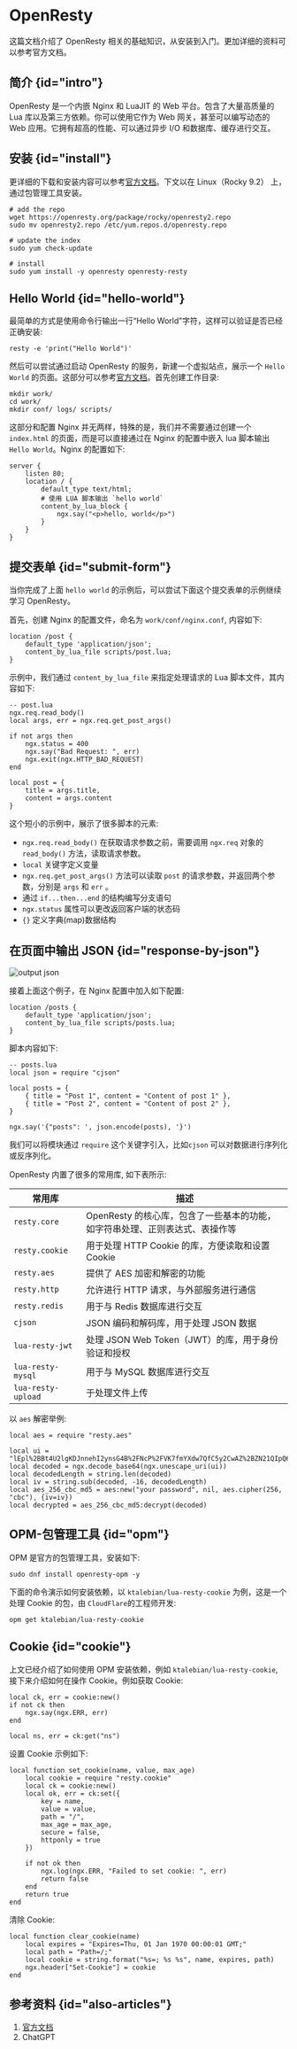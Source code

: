 # OpenResty

这篇文档介绍了 OpenResty 相关的基础知识，从安装到入门。更加详细的资料可以参考官方文档。

## 简介 {id="intro"}

OpenResty 是一个内嵌 Nginx 和 LuaJIT 的 Web 平台。包含了大量高质量的 Lua 库以及第三方依赖。你可以使用它作为 Web 网关，甚至可以编写动态的 Web 应用。它拥有超高的性能、可以通过异步 I/O 和数据库、缓存进行交互。

## 安装 {id="install"}

更详细的下载和安装内容可以参考[官方文档](https://openresty.org/en/installation.html)。下文以在 Linux（Rocky 9.2） 上，通过包管理工具安装。

```Shell
# add the repo
wget https://openresty.org/package/rocky/openresty2.repo
sudo mv openresty2.repo /etc/yum.repos.d/openresty.repo

# update the index
sudo yum check-update

# install
sudo yum install -y openresty openresty-resty
```

## Hello World {id="hello-world"}

最简单的方式是使用命令行输出一行“Hello World”字符，这样可以验证是否已经正确安装:

```Shell
resty -e 'print("Hello World")'
```

然后可以尝试通过启动 OpenResty 的服务，新建一个虚拟站点，展示一个 `Hello World` 的页面。这部分可以参考[官方文档](https://openresty.org/en/getting-started.html)。首先创建工作目录:
```Shell
mkdir work/
cd work/
mkdir conf/ logs/ scripts/
```

这部分和配置 Nginx 并无两样，特殊的是，我们并不需要通过创建一个`index.html` 的页面，而是可以直接通过在 Nginx 的配置中嵌入 lua 脚本输出 `Hello World`。Nginx 的配置如下:
```NGINX
server {
    listen 80;
    location / {
        default_type text/html;
        # 使用 LUA 脚本输出 `hello world`
        content_by_lua_block {
            ngx.say("<p>hello, world</p>")
        }
    }
}
```

## 提交表单 {id="submit-form"}

当你完成了上面 `hello world` 的示例后，可以尝试下面这个提交表单的示例继续学习 OpenResty。

首先，创建 Nginx 的配置文件，命名为 `work/conf/nginx.conf`, 内容如下:
```NGINX
location /post {
    default_type 'application/json';
    content_by_lua_file scripts/post.lua;
}
```
示例中，我们通过 `content_by_lua_file` 来指定处理请求的 Lua 脚本文件，其内容如下:

```NGINX
-- post.lua
ngx.req.read_body()
local args, err = ngx.req.get_post_args()

if not args then
    ngx.status = 400
    ngx.say("Bad Request: ", err)
    ngx.exit(ngx.HTTP_BAD_REQUEST)
end 

local post = {
    title = args.title,
    content = args.content
}
```
这个短小的示例中，展示了很多脚本的元素:

* `ngx.req.read_body()` 在获取请求参数之前，需要调用 `ngx.req` 对象的 `read_body()` 方法，读取请求参数。
* `local` 关键字定义变量
* `ngx.req.get_post_args()` 方法可以读取 `post` 的请求参数，并返回两个参数，分别是 `args` 和 `err` 。
* 通过 `if...then...end` 的结构编写分支语句
* `ngx.status` 属性可以更改返回客户端的状态码
* `{}` 定义字典(map)数据结构

## 在页面中输出 JSON {id="response-by-json"}

<img src="http://file-linker.oss-cn-hangzhou.aliyuncs.com/JL3ZD5G7PdwvQ6NwBHHT.png" alt="output json"/>

接着上面这个例子，在 Nginx 配置中加入如下配置:
```NGINX
location /posts {
    default_type 'application/json';
    content_by_lua_file scripts/posts.lua;
} 
```
脚本内容如下:
```NGINX
-- posts.lua
local json = require "cjson"

local posts = {
    { title = "Post 1", content = "Content of post 1" },
    { title = "Post 2", content = "Content of post 2" },
}

ngx.say('{"posts": ', json.encode(posts), '}')
```
我们可以将模块通过 `require` 这个关键字引入，比如`cjson` 可以对数据进行序列化或反序列化。    

OpenResty 内置了很多的常用库, 如下表所示:

| 常用库                | 描述                                          |
|--------------------|---------------------------------------------|
| `resty.core`       | OpenResty 的核心库，包含了一些基本的功能，如字符串处理、正则表达式、表操作等 |
| `resty.cookie`     | 用于处理 HTTP Cookie 的库，方便读取和设置 Cookie          |
| `resty.aes`        | 提供了 AES 加密和解密的功能                            |
| `resty.http`       | 允许进行 HTTP 请求，与外部服务进行通信                      |
| `resty.redis`      | 用于与 Redis 数据库进行交互                           |
| `cjson`            | JSON 编码和解码库，用于处理 JSON 数据                    |
| `lua-resty-jwt`    | 处理 JSON Web Token（JWT）的库，用于身份验证和授权          |
| `lua-resty-mysql`  | 用于与 MySQL 数据库进行交互                           |
| `lua-resty-upload` | 于处理文件上传                                     |

以 `aes` 解密举例:
```NGINX
local aes = require "resty.aes"

local ui = "lEpl%2BBt4U2lgKDJnnehI2ynsG4B%2FNcP%2FVK7fmYXdw7QfC5y2CwAZ%2BZN21QIpQ6kzdSk%2BLH2gYsULveGpdRF7e59b2wgcYQ74F1lmU84EF%2FA%3D"
local decoded = ngx.decode_base64(ngx.unescape_uri(ui))
local decodedLength = string.len(decoded)
local iv = string.sub(decoded, -16, decodedLength)
local aes_256_cbc_md5 = aes:new("your password", nil, aes.cipher(256, "cbc"), {iv=iv})
local decrypted = aes_256_cbc_md5:decrypt(decoded)
```

## OPM-包管理工具 {id="opm"}

OPM 是官方的包管理工具，安装如下:
```Shell
sudo dnf install openresty-opm -y
```

下面的命令演示如何安装依赖，以 `ktalebian/lua-resty-cookie` 为例，这是一个处理 Cookie 的包，由 `CloudFlare`的工程师开发:
```Shell
opm get ktalebian/lua-resty-cookie
```

## Cookie {id="cookie"}

上文已经介绍了如何使用 OPM 安装依赖，例如 `ktalebian/lua-resty-cookie`, 接下来介绍如何在操作 Cookie。例如获取 Cookie:

```NGINX
local ck, err = cookie:new()
if not ck then
    ngx.say(ngx.ERR, err)
end

local ns, err = ck:get("ns")
```

设置 Cookie 示例如下:

```NGINX
local function set_cookie(name, value, max_age)
    local cookie = require "resty.cookie"
    local ck = cookie:new()
    local ok, err = ck:set({
        key = name,
        value = value,
        path = "/",
        max_age = max_age,
        secure = false,
        httponly = true
    })

    if not ok then
        ngx.log(ngx.ERR, "Failed to set cookie: ", err)
        return false
    end
    return true
end
```

清除 Cookie:
```NGINX
local function clear_cookie(name)
    local expires = "Expires=Thu, 01 Jan 1970 00:00:01 GMT;"
    local path = "Path=/;"
    local cookie = string.format("%s=; %s %s", name, expires, path)
    ngx.header["Set-Cookie"] = cookie
end
```


## 参考资料 {id="also-articles"}

1. [官方文档](https://openresty.org)
2. ChatGPT